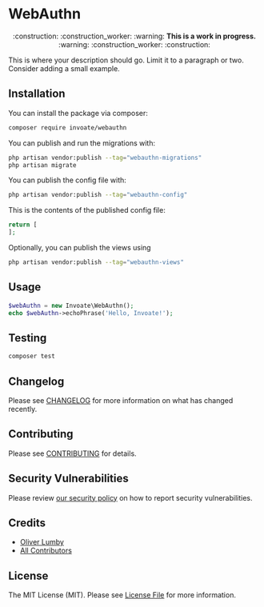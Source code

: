# WebAuthn

<p align="center">
    :construction: :construction_worker: :warning: <b>This is a work in progress.</b> :warning: :construction_worker: :construction:
</p>

<!-- [![Latest Version on Packagist](https://img.shields.io/packagist/v/invoate/webauthn.svg?style=flat-square)](https://packagist.org/packages/invoate/webauthn)
[![GitHub Tests Action Status](https://img.shields.io/github/actions/workflow/status/invoate/webauthn/run-tests.yml?branch=main&label=tests&style=flat-square)](https://github.com/invoate/webauthn/actions?query=workflow%3Arun-tests+branch%3Amain)
[![GitHub Code Style Action Status](https://img.shields.io/github/actions/workflow/status/invoate/webauthn/fix-php-code-style-issues.yml?branch=main&label=code%20style&style=flat-square)](https://github.com/invoate/webauthn/actions?query=workflow%3A"Fix+PHP+code+style+issues"+branch%3Amain)
[![Total Downloads](https://img.shields.io/packagist/dt/invoate/webauthn.svg?style=flat-square)](https://packagist.org/packages/invoate/webauthn) -->

This is where your description should go. Limit it to a paragraph or two. Consider adding a small example.

## Installation

You can install the package via composer:

```bash
composer require invoate/webauthn
```

You can publish and run the migrations with:

```bash
php artisan vendor:publish --tag="webauthn-migrations"
php artisan migrate
```

You can publish the config file with:

```bash
php artisan vendor:publish --tag="webauthn-config"
```

This is the contents of the published config file:

```php
return [
];
```

Optionally, you can publish the views using

```bash
php artisan vendor:publish --tag="webauthn-views"
```

## Usage

```php
$webAuthn = new Invoate\WebAuthn();
echo $webAuthn->echoPhrase('Hello, Invoate!');
```

## Testing

```bash
composer test
```

## Changelog

Please see [CHANGELOG](CHANGELOG.md) for more information on what has changed recently.

## Contributing

Please see [CONTRIBUTING](CONTRIBUTING.md) for details.

## Security Vulnerabilities

Please review [our security policy](../../security/policy) on how to report security vulnerabilities.

## Credits

- [Oliver Lumby](https://github.com/invoate)
- [All Contributors](../../contributors)

## License

The MIT License (MIT). Please see [License File](LICENSE.md) for more information.
